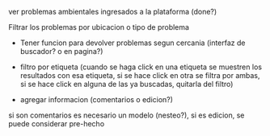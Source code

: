 ver problemas ambientales ingresados a la plataforma (done?)

Filtrar los problemas por ubicacion o tipo de problema

- Tener funcion para devolver problemas segun cercania (interfaz de buscador? o en pagina?)
- filtro por etiqueta (cuando se haga click en una etiqueta se muestren los resultados con esa etiqueta, si se hace click en otra se filtra por ambas, si se hace click en alguna de las ya buscadas, quitarla del filtro)

- agregar informacion (comentarios o edicion?)

si son comentarios es necesario un modelo (nesteo?), si es edicion, se puede considerar pre-hecho
